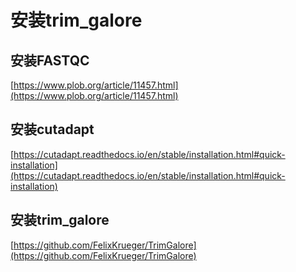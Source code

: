 # 安装trim_galore

## 安装FASTQC
[https://www.plob.org/article/11457.html](https://www.plob.org/article/11457.html)
## 安装cutadapt
[https://cutadapt.readthedocs.io/en/stable/installation.html#quick-installation](https://cutadapt.readthedocs.io/en/stable/installation.html#quick-installation)
## 安装trim_galore
[https://github.com/FelixKrueger/TrimGalore](https://github.com/FelixKrueger/TrimGalore)
